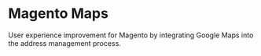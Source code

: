 Magento Maps
============

User experience improvement for Magento by integrating Google Maps into the address management process.
